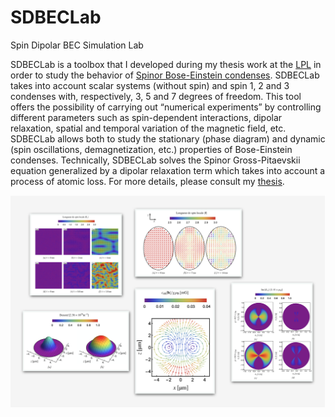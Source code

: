 # SDBECLab
 Spin Dipolar BEC Simulation Lab
 
SDBECLab is a toolbox that I developed during my thesis work at the [LPL](http://www-lpl.univ-paris13.fr/LPL_NEWS_WEB/UK/AF.awp) in order to study the behavior of [Spinor Bose-Einstein condenses](https://en.wikipedia.org/wiki/Spinor_condensate). SDBECLab takes into account scalar systems (without spin) and spin 1, 2 and 3 condenses with, respectively, 3, 5 and 7 degrees of freedom. This tool offers the possibility of carrying out “numerical experiments” by controlling different parameters such as spin-dependent interactions, dipolar relaxation, spatial and temporal variation of the magnetic field, etc. SDBECLab allows both to study the stationary (phase diagram) and dynamic (spin oscillations, demagnetization, etc.) properties of Bose-Einstein condenses. Technically, SDBECLab solves the Spinor Gross-Pitaevskii equation generalized by a dipolar relaxation term which takes into account a process of atomic loss. For more details, please consult my [thesis](https://tel.archives-ouvertes.fr/tel-02386895v2).

 ![galerie](readme_images/figure.png)
